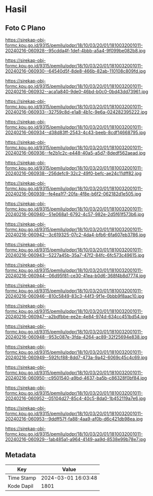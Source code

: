 # Hasil

## Foto C Plano

https://sirekap-obj-formc.kpu.go.id/9315/pemilu/pdpr/18/10/03/20/01/1810032001011-20240216-060928--95cdda4f-1def-4bbb-a5a4-9f099be082b8.jpg

https://sirekap-obj-formc.kpu.go.id/9315/pemilu/pdpr/18/10/03/20/01/1810032001011-20240216-060930--64540d5f-8de8-466b-82ab-110108c809fd.jpg

https://sirekap-obj-formc.kpu.go.id/9315/pemilu/pdpr/18/10/03/20/01/1810032001011-20240216-060932--aca1a840-9de0-46bd-b0c0-0bd43dd73961.jpg

https://sirekap-obj-formc.kpu.go.id/9315/pemilu/pdpr/18/10/03/20/01/1810032001011-20240216-060933--32759c8d-e1a8-4b1c-9e6a-024282395222.jpg

https://sirekap-obj-formc.kpu.go.id/9315/pemilu/pdpr/18/10/03/20/01/1810032001011-20240216-060934--d38d83ff-2543-4c43-beeb-8cdf14668795.jpg

https://sirekap-obj-formc.kpu.go.id/9315/pemilu/pdpr/18/10/03/20/01/1810032001011-20240216-060936--fe2b1c2c-e448-40a5-a5d7-8dedf562aead.jpg

https://sirekap-obj-formc.kpu.go.id/9315/pemilu/pdpr/18/10/03/20/01/1810032001011-20240216-060938--256defc9-32c2-49f0-befc-ae24c11dff82.jpg

https://sirekap-obj-formc.kpu.go.id/9315/pemilu/pdpr/18/10/03/20/01/1810032001011-20240216-060939--fe4ea1f7-20fa-4f8e-b6f2-062182d1e505.jpg

https://sirekap-obj-formc.kpu.go.id/9315/pemilu/pdpr/18/10/03/20/01/1810032001011-20240216-060940--51e068a1-6792-4c57-982e-2d5f61f573b6.jpg

https://sirekap-obj-formc.kpu.go.id/9315/pemilu/pdpr/18/10/03/20/01/1810032001011-20240216-060942--3c619325-07c2-4da4-bfb6-6fa607eb3786.jpg

https://sirekap-obj-formc.kpu.go.id/9315/pemilu/pdpr/18/10/03/20/01/1810032001011-20240216-060943--5227a45b-35a7-47f2-84fc-6fc573c49615.jpg

https://sirekap-obj-formc.kpu.go.id/9315/pemilu/pdpr/18/10/03/20/01/1810032001011-20240216-060944--06d95f81-ce30-41ea-b0d6-368f4b8d7774.jpg

https://sirekap-obj-formc.kpu.go.id/9315/pemilu/pdpr/18/10/03/20/01/1810032001011-20240216-060946--810c5849-83c3-44f3-9f1e-0bbb9f8aac10.jpg

https://sirekap-obj-formc.kpu.go.id/9315/pemilu/pdpr/18/10/03/20/01/1810032001011-20240216-060947--a2bdfbbe-ee2e-4e84-974d-634cc451bd54.jpg

https://sirekap-obj-formc.kpu.go.id/9315/pemilu/pdpr/18/10/03/20/01/1810032001011-20240216-060948--953c087e-3fda-4264-ac89-32f25694e838.jpg

https://sirekap-obj-formc.kpu.go.id/9315/pemilu/pdpr/18/10/03/20/01/1810032001011-20240216-060949--592fcf88-8dd7-473a-9a42-6069c45c4c69.jpg

https://sirekap-obj-formc.kpu.go.id/9315/pemilu/pdpr/18/10/03/20/01/1810032001011-20240216-060950--c9501540-a9bd-4637-ba5b-c86328f0bf84.jpg

https://sirekap-obj-formc.kpu.go.id/9315/pemilu/pdpr/18/10/03/20/01/1810032001011-20240216-060952--05104d27-85c4-40c5-8da0-1b452119a7e6.jpg

https://sirekap-obj-formc.kpu.go.id/9315/pemilu/pdpr/18/10/03/20/01/1810032001011-20240216-060953--9ddff57f-fa88-4aa9-af0b-d6c421db98ea.jpg

https://sirekap-obj-formc.kpu.go.id/9315/pemilu/pdpr/18/10/03/20/01/1810032001011-20240216-060929--1ab485a1-a964-4149-aa9d-8538e99b78e7.jpg


## Metadata

| Key        | Value               |
| ---------- | ------------------- |
| Time Stamp | 2024-03-01 16:03:48 |
| Kode Dapil | 1801                |




